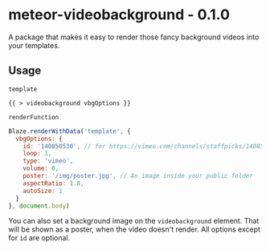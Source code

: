 # meteor-videobackground - 0.1.0
A package that makes it easy to render those fancy background videos into your templates.

## Usage

`template`
```
{{ > videobackground vbgOptions }}
```

`renderFunction`
```js
Blaze.renderWithData('template', {
  vbgOptions: {
    id: '140850530', // for https://vimeo.com/channels/staffpicks/140850530
    loop: 1,
    type: 'vimeo',
    volume: 0,
    poster: '/img/poster.jpg', // An image inside your public folder
    aspectRatio: 1.8,
    autoSize: 1
  }
}, document.body)
```

You can also set a background image on the `videobackground` element. That will be shown as a poster, when the video doesn't render. All options except for `ìd` are optional.
